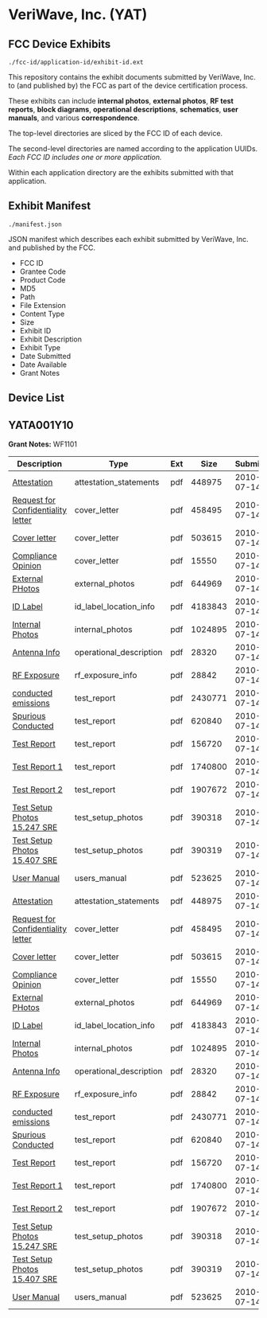 # VeriWave, Inc. (YAT)
## FCC Device Exhibits

```
./fcc-id/application-id/exhibit-id.ext
```

This repository contains the exhibit documents submitted by VeriWave, Inc. to (and published by) the FCC as part of the device certification process.

These exhibits can include **internal photos**, **external photos**, **RF test reports**, **block diagrams**, **operational descriptions**, **schematics**, **user manuals**, and various **correspondence**.

The top-level directories are sliced by the FCC ID of each device.

The second-level directories are named according to the application UUIDs. *Each FCC ID includes one or more application.*

Within each application directory are the exhibits submitted with that application. 

## Exhibit Manifest

```
./manifest.json
```

JSON manifest which describes each exhibit submitted by VeriWave, Inc. and published by the FCC.

- FCC ID
- Grantee Code
- Product Code
- MD5
- Path
- File Extension
- Content Type
- Size
- Exhibit ID
- Exhibit Description
- Exhibit Type
- Date Submitted
- Date Available
- Grant Notes

## Device List
## YATA001Y10
**Grant Notes:** WF1101

| Description | Type | Ext | Size | Submitted | Available |
| ----------- | ---- | --- | ---- | --------- | --------- |
| [Attestation](YATA001Y10/207e9c6df4f434942f9a068d6f0d34d5/1311066.pdf) | attestation_statements | pdf | 448975 | 2010-07-14 | 2010-08-09 |
| [Request for Confidentiality letter](YATA001Y10/207e9c6df4f434942f9a068d6f0d34d5/1311069.pdf) | cover_letter | pdf | 458495 | 2010-07-14 | 2010-08-09 |
| [Cover letter](YATA001Y10/207e9c6df4f434942f9a068d6f0d34d5/1311070.pdf) | cover_letter | pdf | 503615 | 2010-07-14 | 2010-08-09 |
| [Compliance Opinion](YATA001Y10/207e9c6df4f434942f9a068d6f0d34d5/1311084.pdf) | cover_letter | pdf | 15550 | 2010-07-14 | 2010-08-09 |
| [External PHotos](YATA001Y10/207e9c6df4f434942f9a068d6f0d34d5/1311071.pdf) | external_photos | pdf | 644969 | 2010-07-14 | 2010-08-09 |
| [ID Label](YATA001Y10/207e9c6df4f434942f9a068d6f0d34d5/1311073.pdf) | id_label_location_info | pdf | 4183843 | 2010-07-14 | 2010-08-09 |
| [Internal Photos](YATA001Y10/207e9c6df4f434942f9a068d6f0d34d5/1311072.pdf) | internal_photos | pdf | 1024895 | 2010-07-14 | 2010-08-09 |
| [Antenna Info](YATA001Y10/207e9c6df4f434942f9a068d6f0d34d5/1311065.pdf) | operational_description | pdf | 28320 | 2010-07-14 | 2010-08-09 |
| [RF Exposure](YATA001Y10/207e9c6df4f434942f9a068d6f0d34d5/1311074.pdf) | rf_exposure_info | pdf | 28842 | 2010-07-14 | 2010-08-09 |
| [conducted emissions](YATA001Y10/207e9c6df4f434942f9a068d6f0d34d5/1311068.pdf) | test_report | pdf | 2430771 | 2010-07-14 | 2010-08-09 |
| [Spurious Conducted](YATA001Y10/207e9c6df4f434942f9a068d6f0d34d5/1311076.pdf) | test_report | pdf | 620840 | 2010-07-14 | 2010-08-09 |
| [Test Report](YATA001Y10/207e9c6df4f434942f9a068d6f0d34d5/1311079.pdf) | test_report | pdf | 156720 | 2010-07-14 | 2010-08-09 |
| [Test Report 1](YATA001Y10/207e9c6df4f434942f9a068d6f0d34d5/1311080.pdf) | test_report | pdf | 1740800 | 2010-07-14 | 2010-08-09 |
| [Test Report 2](YATA001Y10/207e9c6df4f434942f9a068d6f0d34d5/1311081.pdf) | test_report | pdf | 1907672 | 2010-07-14 | 2010-08-09 |
| [Test Setup Photos 15.247 SRE](YATA001Y10/207e9c6df4f434942f9a068d6f0d34d5/1311077.pdf) | test_setup_photos | pdf | 390318 | 2010-07-14 | 2010-08-09 |
| [Test Setup Photos 15.407 SRE](YATA001Y10/207e9c6df4f434942f9a068d6f0d34d5/1311078.pdf) | test_setup_photos | pdf | 390319 | 2010-07-14 | 2010-08-09 |
| [User Manual](YATA001Y10/207e9c6df4f434942f9a068d6f0d34d5/1311083.pdf) | users_manual | pdf | 523625 | 2010-07-14 | 2010-08-09 |
| [Attestation](YATA001Y10/f9a5bdd38a395f520f77bf2e40eb0878/1311066.pdf) | attestation_statements | pdf | 448975 | 2010-07-14 | 2010-08-09 |
| [Request for Confidentiality letter](YATA001Y10/f9a5bdd38a395f520f77bf2e40eb0878/1311069.pdf) | cover_letter | pdf | 458495 | 2010-07-14 | 2010-08-09 |
| [Cover letter](YATA001Y10/f9a5bdd38a395f520f77bf2e40eb0878/1311070.pdf) | cover_letter | pdf | 503615 | 2010-07-14 | 2010-08-09 |
| [Compliance Opinion](YATA001Y10/f9a5bdd38a395f520f77bf2e40eb0878/1311084.pdf) | cover_letter | pdf | 15550 | 2010-07-14 | 2010-08-09 |
| [External PHotos](YATA001Y10/f9a5bdd38a395f520f77bf2e40eb0878/1311071.pdf) | external_photos | pdf | 644969 | 2010-07-14 | 2010-08-09 |
| [ID Label](YATA001Y10/f9a5bdd38a395f520f77bf2e40eb0878/1311073.pdf) | id_label_location_info | pdf | 4183843 | 2010-07-14 | 2010-08-09 |
| [Internal Photos](YATA001Y10/f9a5bdd38a395f520f77bf2e40eb0878/1311072.pdf) | internal_photos | pdf | 1024895 | 2010-07-14 | 2010-08-09 |
| [Antenna Info](YATA001Y10/f9a5bdd38a395f520f77bf2e40eb0878/1311065.pdf) | operational_description | pdf | 28320 | 2010-07-14 | 2010-08-09 |
| [RF Exposure](YATA001Y10/f9a5bdd38a395f520f77bf2e40eb0878/1311074.pdf) | rf_exposure_info | pdf | 28842 | 2010-07-14 | 2010-08-09 |
| [conducted emissions](YATA001Y10/f9a5bdd38a395f520f77bf2e40eb0878/1311068.pdf) | test_report | pdf | 2430771 | 2010-07-14 | 2010-08-09 |
| [Spurious Conducted](YATA001Y10/f9a5bdd38a395f520f77bf2e40eb0878/1311076.pdf) | test_report | pdf | 620840 | 2010-07-14 | 2010-08-09 |
| [Test Report](YATA001Y10/f9a5bdd38a395f520f77bf2e40eb0878/1311079.pdf) | test_report | pdf | 156720 | 2010-07-14 | 2010-08-09 |
| [Test Report 1](YATA001Y10/f9a5bdd38a395f520f77bf2e40eb0878/1311080.pdf) | test_report | pdf | 1740800 | 2010-07-14 | 2010-08-09 |
| [Test Report 2](YATA001Y10/f9a5bdd38a395f520f77bf2e40eb0878/1311081.pdf) | test_report | pdf | 1907672 | 2010-07-14 | 2010-08-09 |
| [Test Setup Photos 15.247 SRE](YATA001Y10/f9a5bdd38a395f520f77bf2e40eb0878/1311077.pdf) | test_setup_photos | pdf | 390318 | 2010-07-14 | 2010-08-09 |
| [Test Setup Photos 15.407 SRE](YATA001Y10/f9a5bdd38a395f520f77bf2e40eb0878/1311078.pdf) | test_setup_photos | pdf | 390319 | 2010-07-14 | 2010-08-09 |
| [User Manual](YATA001Y10/f9a5bdd38a395f520f77bf2e40eb0878/1311083.pdf) | users_manual | pdf | 523625 | 2010-07-14 | 2010-08-09 |

